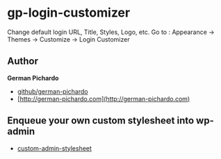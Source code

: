 # gp-login-customizer

Change default login URL, Title, Styles, Logo, etc. Go to : Appearance -> Themes -> Customize -> Login Customizer
   
## Author

**German Pichardo**

* [github/german-pichardo](https://github.com/german-pichardo)
* [http://german-pichardo.com](http://german-pichardo.com)

## Enqueue your own custom stylesheet into wp-admin

* [custom-admin-stylesheet](https://github.com/german-pichardo/custom-admin-stylesheet)

